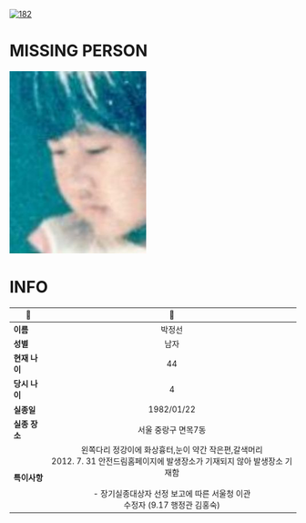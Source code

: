 [![182](https://img.shields.io/badge/%EC%8B%A4%EC%A2%85%EC%8B%A0%EA%B3%A0%EB%8A%94%20%EA%B5%AD%EB%B2%88%EC%97%86%EC%9D%B4-182-blue)](http://safe182.go.kr/index.do)

# MISSING PERSON

<img src="./missing_person.jpg">

# INFO

|🔑|💎|
|--|:--:|
|**이름**|박정선|
|**성별**|남자|
|**현재 나이**|44|
|**당시 나이**|4|
|**실종일**|1982/01/22|
|**실종 장소**|서울 중랑구 면목7동 |
|**특이사항**|왼쪽다리 정강이에 화상흉터,눈이 약간 작은편,갈색머리</br>2012. 7. 31 안전드림홈페이지에 발생장소가 기재되지 않아 발생장소 기재함</br></br>- 장기실종대상자 선정 보고에 따른 서울청 이관</br>  수정자 (9.17 행정관 김홍숙)|
